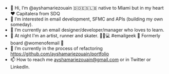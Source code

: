 - 👋 Hi, I’m @ayshamariezouain 🇩🇴🇪🇸🇱🇧 native to Miami but in my heart ❤️ Capitalera from SDQ 
- 👀 I’m interested in email development, SFMC and APIs (building my own someday). 
- 🌱 I’m currently an email designer/developer/manager who loves to learn. 
- 🌙 At night I'm an artist, runner and skater. 👟🐶💻 #emailgeek 💌 Formerly board @womenofemail 🐐
- 💞️ I’m currently in the process of refactoring https://github.com/ayshamariezouain/portfolio
- 📫 How to reach me ayshamariezouain@gmail.com or in Twitter or LinkedIn.

<!---
ayshamariezouain/ayshamariezouain is a ✨ special ✨ repository because its `README.md` (this file) appears on your GitHub profile.
You can click the Preview link to take a look at your changes.
--->

